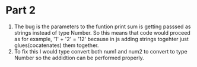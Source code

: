 # Part 2

1. The bug is the parameters to the funtion print sum is getting passsed as strings instead of type Number. So this means that code would proceed as for example, '1' + '2' = '12' because in js adding strings togehter just glues(cocatenates) them together.
2. To fix this I would type convert both num1 and num2 to convert to type Number so the addidtion can be performed properly.